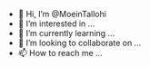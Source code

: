 - 👋 Hi, I’m @MoeinTallohi
- 👀 I’m interested in ...
- 🌱 I’m currently learning ...
- 💞️ I’m looking to collaborate on ...
- 📫 How to reach me ...

<!---
MoeinTallohi/MoeinTallohi is a ✨ special ✨ repository because its `README.md` (this file) appears on your GitHub profile.
You can click the Preview link to take a look at your changes.
--->
